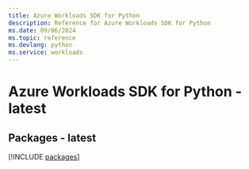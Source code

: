 ```yaml
---
title: Azure Workloads SDK for Python
description: Reference for Azure Workloads SDK for Python
ms.date: 09/06/2024
ms.topic: reference
ms.devlang: python
ms.service: workloads
---
```

# Azure Workloads SDK for Python - latest
## Packages - latest
[!INCLUDE [packages](workloads-index.md)]